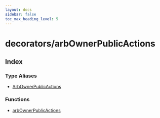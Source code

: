 ```yaml
---
layout: docs
sidebar: false
toc_max_heading_level: 5
---
```


# decorators/arbOwnerPublicActions

## Index

### Type Aliases

- [ArbOwnerPublicActions](type-aliases/ArbOwnerPublicActions.md)

### Functions

- [arbOwnerPublicActions](functions/arbOwnerPublicActions.md)
